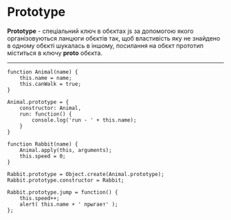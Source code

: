 # Prototype

**Prototype** - спеціальний ключ в обєктах js за допомогою якого організовуються ланцюги обєктів так, щоб властивість яку 
не знайдено в одному обєкті шукалась в іншому, посилання на обєкт прототип міститься в ключу __proto__ обєкта.

***

	function Animal(name) {
		this.name = name;
		this.canWalk = true;
	}

	Animal.prototype = {
		constructor: Animal,
		run: function() {
			console.log('run - ' + this.name);
		}
	}

	function Rabbit(name) {
		Animal.apply(this, arguments);
		this.speed = 0;
	}
 
	Rabbit.prototype = Object.create(Animal.prototype);
	Rabbit.prototype.constructor = Rabbit;

	Rabbit.prototype.jump = function() {
		this.speed++;
		alert( this.name + ' прыгает' );
	};
